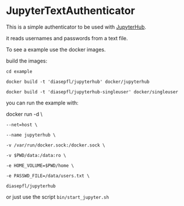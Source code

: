 # JupyterTextAuthenticator

This is a simple authenticator to be used with 
[JupyterHub](https://github.com/jupyter/jupyterhub).

it reads usernames and passwords from a text file.

To see a example use the docker images.

build the images:

`cd example`

`docker build -t 'diasepfl/jupyterhub' docker/jupyterhub`

`docker build -t 'diasepfl/jupyterhub-singleuser' docker/singleuser`

you can run the example with:

docker run -d \

    --net=host \
    
    --name jupyterhub \
    
    -v /var/run/docker.sock:/docker.sock \
    
    -v $PWD/data:/data:ro \
    
    -e HOME_VOLUME=$PWD/home \
    
    -e PASSWD_FILE=/data/users.txt \
    
    diasepfl/jupyterhub 
    
or just use the script `bin/start_jupyter.sh`



